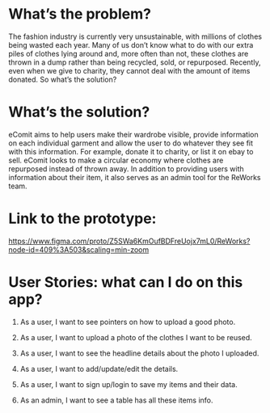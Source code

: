 # What’s the problem?

The fashion industry is currently very unsustainable, with millions of clothes being wasted each year. Many of us don’t know what to do with our extra piles of clothes lying around and, more often than not, these clothes are thrown in a dump rather than being recycled, sold, or repurposed. Recently, even when we give to charity, they cannot deal with the amount of items donated. So what’s the solution?

# What’s the solution?

eComit aims to help users make their wardrobe visible, provide information on each individual garment and allow the user to do whatever they see fit with this information. For example, donate it to charity, or list it on ebay to sell. eComit looks to make a circular economy where clothes are repurposed instead of thrown away.
In addition to providing users with information about their item, it also serves as an admin tool for the ReWorks team.

# Link to the prototype: 
https://www.figma.com/proto/Z5SWa6KmOufBDFreUojx7mL0/ReWorks?node-id=409%3A503&scaling=min-zoom

# User Stories: what can I do on this app?

 1. As a user, I want to see pointers on how to upload a good photo.
 
 1. As a user, I want to upload a photo of the clothes I want to be reused.
 
 1. As a user, I want to see the headline details about the photo I uploaded.
 
 1. As a user, I want to add/update/edit the details.
 
 1. As a user, I want to sign up/login to save my items and their data.
 
 1. As an admin, I want to see a table has all these items info.
